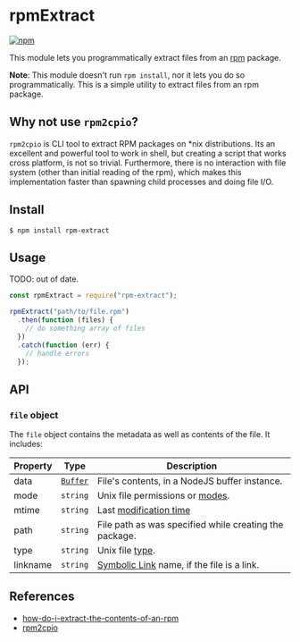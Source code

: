 # rpmExtract

[![npm](https://img.shields.io/npm/v/@mymindstorm/rpm-extract.svg)](https://www.npmjs.com/package/@mymindstorm/rpm-extract)

This module lets you programmatically extract files from an [rpm](https://en.wikipedia.org/wiki/RPM_Package_Manager) package.

**Note**: This module doesn't run `rpm install`, nor it lets you do so programmatically.
This is a simple utility to extract files from an rpm package.

## Why not use `rpm2cpio`?

`rpm2cpio` is CLI tool to extract RPM packages on \*nix distributions.
Its an excellent and powerful tool to work in shell, but creating a script that works cross platform, is not so trivial.
Furthermore, there is no interaction with file system (other than initial reading of the rpm),
which makes this implementation faster than spawning child processes and doing file I/O.

## Install

```console
$ npm install rpm-extract
```

## Usage

TODO: out of date.

```js
const rpmExtract = require("rpm-extract");

rpmExtract("path/to/file.rpm")
  .then(function (files) {
    // do something array of files
  })
  .catch(function (err) {
    // handle errors
  });
```

## API

### `file` object

The `file` object contains the metadata as well as contents of the file. It includes:

| Property | Type                                           | Description                                                                               |
| -------- | ---------------------------------------------- | ----------------------------------------------------------------------------------------- |
| data     | [`Buffer`](https://nodejs.org/api/buffer.html) | File's contents, in a NodeJS buffer instance.                                             |
| mode     | `string`                                       | Unix file permissions or [modes](<https://en.wikipedia.org/wiki/Modes_(Unix)>).           |
| mtime    | `string`                                       | Last [modification time](https://en.wikipedia.org/w/index.php?title=Mtime)                |
| path     | `string`                                       | File path as was specified while creating the package.                                    |
| type     | `string`                                       | Unix file [type](https://en.wikipedia.org/wiki/Unix_file_types).                          |
| linkname | `string`                                       | [Symbolic Link](https://en.wikipedia.org/wiki/Symbolic_link) name, if the file is a link. |

## References

- [how-do-i-extract-the-contents-of-an-rpm](http://stackoverflow.com/questions/18787375/how-do-i-extract-the-contents-of-an-rpm)
- [rpm2cpio](https://github.com/ruda/rpm2cpio)
